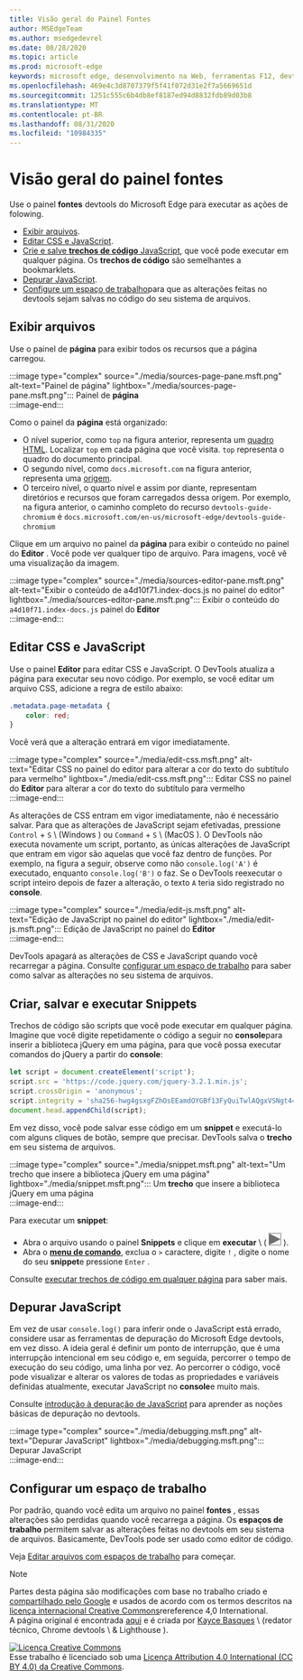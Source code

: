 ```yaml
---
title: Visão geral do Painel Fontes
author: MSEdgeTeam
ms.author: msedgedevrel
ms.date: 08/28/2020
ms.topic: article
ms.prod: microsoft-edge
keywords: microsoft edge, desenvolvimento na Web, ferramentas F12, devtools
ms.openlocfilehash: 469e4c3d8707379f5f41f072d31e2f7a5669651d
ms.sourcegitcommit: 1251c555c6b4db8ef8187ed94d8832fdb89d03b8
ms.translationtype: MT
ms.contentlocale: pt-BR
ms.lasthandoff: 08/31/2020
ms.locfileid: "10984335"
---
```

<!-- Copyright Kayce Basques 

   Licensed under the Apache License, Version 2.0 (the "License");
   you may not use this file except in compliance with the License.
   You may obtain a copy of the License at

       https://www.apache.org/licenses/LICENSE-2.0

   Unless required by applicable law or agreed to in writing, software
   distributed under the License is distributed on an "AS IS" BASIS,
   WITHOUT WARRANTIES OR CONDITIONS OF ANY KIND, either express or implied.
   See the License for the specific language governing permissions and
   limitations under the License.  -->







# Visão geral do painel fontes 



Use o painel **fontes** devtools do Microsoft Edge para executar as ações de folowing.  

*   [Exibir arquivos](#view-files).  
*   [Editar CSS e JavaScript](#edit-css-and-javascript).  
*   [Crie e salve **trechos de código** JavaScript](#create-save-and-run-snippets), que você pode executar em qualquer página.  Os **trechos de código** são semelhantes a bookmarklets.  
*   [Depurar JavaScript](#debug-javascript).  
*   [Configure um espaço de trabalho](#set-up-a-workspace)para que as alterações feitas no devtools sejam salvas no código do seu sistema de arquivos.  
    
## Exibir arquivos 

Use o painel de **página** para exibir todos os recursos que a página carregou.

:::image type="complex" source="./media/sources-page-pane.msft.png" alt-text="Painel de página" lightbox="./media/sources-page-pane.msft.png":::
   Painel de **página**  
:::image-end:::  

Como o painel da **página** está organizado:  
*   O nível superior, como `top` na figura anterior, representa um [quadro HTML][W3CHtml4Frames].  Localizar `top` em cada página que você visita.  `top` representa o quadro do documento principal.  
*   O segundo nível, como `docs.microsoft.com` na figura anterior, representa uma [origem][HtmlstandardOrigin].  
*   O terceiro nível, o quarto nível e assim por diante, representam diretórios e recursos que foram carregados dessa origem.  Por exemplo, na figura anterior, o caminho completo do recurso `devtools-guide-chromium` é `docs.microsoft.com/en-us/microsoft-edge/devtools-guide-chromium`  
    
Clique em um arquivo no painel da **página** para exibir o conteúdo no painel do **Editor** .  Você pode ver qualquer tipo de arquivo.  Para imagens, você vê uma visualização da imagem.  

:::image type="complex" source="./media/sources-editor-pane.msft.png" alt-text="Exibir o conteúdo de a4d10f71.index-docs.js no painel do editor" lightbox="./media/sources-editor-pane.msft.png":::
   Exibir o conteúdo do `a4d10f71.index-docs.js` painel do **Editor**  
:::image-end:::  

## Editar CSS e JavaScript 

Use o painel **Editor** para editar CSS e JavaScript.  O DevTools atualiza a página para executar seu novo código.  Por exemplo, se você editar um arquivo CSS, adicione a regra de estilo abaixo:

```css
.metadata.page-metadata {
    color: red;
}
```

Você verá que a alteração entrará em vigor imediatamente.

:::image type="complex" source="./media/edit-css.msft.png" alt-text="Editar CSS no painel do editor para alterar a cor do texto do subtítulo para vermelho" lightbox="./media/edit-css.msft.png":::
   Editar CSS no painel do **Editor** para alterar a cor do texto do subtítulo para vermelho  
:::image-end:::  

As alterações de CSS entram em vigor imediatamente, não é necessário salvar.  Para que as alterações de JavaScript sejam efetivadas, pressione `Control` + `S` \ (Windows \) ou `Command` + `S` \ (MacOS \).  O DevTools não executa novamente um script, portanto, as únicas alterações de JavaScript que entram em vigor são aquelas que você faz dentro de funções.  Por exemplo, na figura a seguir, observe como não `console.log('A')` é executado, enquanto `console.log('B')` o faz.  Se o DevTools reexecutar o script inteiro depois de fazer a alteração, o texto `A` teria sido registrado no **console**.  

:::image type="complex" source="./media/edit-js.msft.png" alt-text="Edição de JavaScript no painel do editor" lightbox="./media/edit-js.msft.png":::
   Edição de JavaScript no painel do **Editor**  
:::image-end:::  

DevTools apagará as alterações de CSS e JavaScript quando você recarregar a página.  Consulte [configurar um espaço de trabalho](#set-up-a-workspace) para saber como salvar as alterações no seu sistema de arquivos.  

## Criar, salvar e executar Snippets 

Trechos de código são scripts que você pode executar em qualquer página.  Imagine que você digite repetidamente o código a seguir no **console**para inserir a biblioteca jQuery em uma página, para que você possa executar comandos do jQuery a partir do **console**:  

```javascript
let script = document.createElement('script');
script.src = 'https://code.jquery.com/jquery-3.2.1.min.js';
script.crossOrigin = 'anonymous';
script.integrity = 'sha256-hwg4gsxgFZhOsEEamdOYGBf13FyQuiTwlAQgxVSNgt4=';
document.head.appendChild(script);
```  

Em vez disso, você pode salvar esse código em um **snippet** e executá-lo com alguns cliques de botão, sempre que precisar.  DevTools salva o **trecho** em seu sistema de arquivos.  

:::image type="complex" source="./media/snippet.msft.png" alt-text="Um trecho que insere a biblioteca jQuery em uma página" lightbox="./media/snippet.msft.png":::
   Um **trecho** que insere a biblioteca jQuery em uma página  
:::image-end:::  

Para executar um **snippet**:

*   Abra o arquivo usando o painel **Snippets** e clique em **executar** \ ( ![ o botão Executar \ ][ImageRunIcon] ).  
*   Abra o **[menu de comando][DevtoolsGuideChromiumCommandMenuIndex]**, exclua o `>` caractere, digite `!` , digite o nome do seu **snippet**e pressione `Enter` .  
    
Consulte [executar trechos de código em qualquer página][DevtoolsGuideChromiumJavascriptSnippets] para saber mais.

## Depurar JavaScript 

Em vez de usar `console.log()` para inferir onde o JavaScript está errado, considere usar as ferramentas de depuração do Microsoft Edge devtools, em vez disso.  A ideia geral é definir um ponto de interrupção, que é uma interrupção intencional em seu código e, em seguida, percorrer o tempo de execução do seu código, uma linha por vez.  Ao percorrer o código, você pode visualizar e alterar os valores de todas as propriedades e variáveis definidas atualmente, executar JavaScript no **console**e muito mais.

Consulte [introdução à depuração de JavaScript][DevtoolsGuideChromiumJavascriptIndex] para aprender as noções básicas de depuração no devtools.

:::image type="complex" source="./media/debugging.msft.png" alt-text="Depurar JavaScript" lightbox="./media/debugging.msft.png":::
   Depurar JavaScript  
:::image-end:::  

## Configurar um espaço de trabalho 

Por padrão, quando você edita um arquivo no painel **fontes** , essas alterações são perdidas quando você recarrega a página.  Os **espaços de trabalho** permitem salvar as alterações feitas no devtools em seu sistema de arquivos.  Basicamente, DevTools pode ser usado como editor de código.

Veja [Editar arquivos com espaços de trabalho][DevtoolsGuideChromiumWorkspacesIndex] para começar.

<!--  
 


-->  

<!-- image links -->  

[ImageRunIcon]: ./media/run-snippet-icon.msft.png  

<!-- links -->  

[DevtoolsGuideChromiumCommandMenuIndex]: ./command-menu/index.md "Executar comandos com o menu de comando do Microsoft Edge DevTools"  
[DevtoolsGuideChromiumJavascriptIndex]: ./javascript/index.md "Introdução à depuração de JavaScript no Microsoft Edge DevTools"  
[DevtoolsGuideChromiumJavascriptSnippets]: ./javascript/snippets.md "Executar trechos de JavaScript em qualquer página com o Microsoft Edge DevTools"  
[DevtoolsGuideChromiumWorkspacesIndex]: ./workspaces/index.md "Editar arquivos com espaços de trabalho"  

[HtmlstandardOrigin]: https://html.spec.whatwg.org/multipage/origin.html#origin "Origem-padrão HTML"  

[W3CHtml4Frames]: https://w3.org/TR/html401/present/frames.html "Quadros | W3C"  

> [!NOTE]
> Partes desta página são modificações com base no trabalho criado e [compartilhado pelo Google][GoogleSitePolicies] e usados de acordo com os termos descritos na [licença internacional Creative Commons][CCA4IL]rereference 4,0 International.  
> A página original é encontrada [aqui](https://developers.google.com/web/tools/chrome-devtools/sources) e é criada por [Kayce Basques][KayceBasques] \ (redator técnico, Chrome devtools \ & Lighthouse \).  

[![Licença Creative Commons][CCby4Image]][CCA4IL]  
Esse trabalho é licenciado sob uma [Licença Attribution 4.0 International (CC BY 4.0) da Creative Commons][CCA4IL].  

[CCA4IL]: https://creativecommons.org/licenses/by/4.0  
[CCby4Image]: https://i.creativecommons.org/l/by/4.0/88x31.png  
[GoogleSitePolicies]: https://developers.google.com/terms/site-policies  
[KayceBasques]: https://developers.google.com/web/resources/contributors/kaycebasques  
